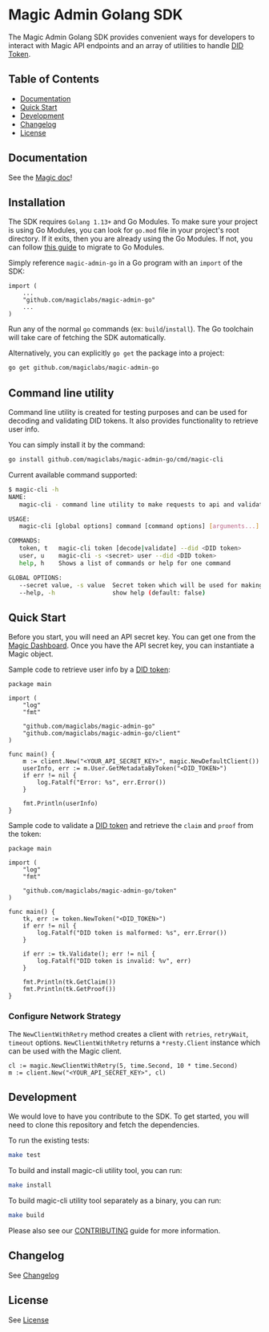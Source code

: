 # Magic Admin Golang SDK

The Magic Admin Golang SDK provides convenient ways for developers to interact with Magic API endpoints and an array of utilities to handle [DID Token](https://docs.magic.link/decentralized-id).

## Table of Contents

* [Documentation](#documentation)
* [Quick Start](#quick-start)
* [Development](#development)
* [Changelog](#changelog)
* [License](#license)

## Documentation
See the [Magic doc](https://docs.magic.link/admin-sdk/go)!

## Installation

The SDK requires `Golang 1.13+` and Go Modules. To make sure your project is using Go Modules, you can look for `go.mod` file in your project's root directory. If it exits, then you are already using the Go Modules. If not, you can follow [this guide](https://blog.golang.org/migrating-to-go-modules) to migrate to Go Modules.

Simply reference `magic-admin-go` in a Go program with an `import` of the SDK:

``` golang
import (
    ...
    "github.com/magiclabs/magic-admin-go"
    ...
)
```

Run any of the normal `go` commands (ex: `build`/`install`). The Go toolchain will take care of fetching the SDK automatically.

Alternatively, you can explicitly `go get` the package into a project:

```sh
go get github.com/magiclabs/magic-admin-go
```

## Command line utility

Command line utility is created for testing purposes and can be used for decoding and validating DID tokens. It also provides functionality to retrieve user info.

You can simply install it by the command:
```bash
go install github.com/magiclabs/magic-admin-go/cmd/magic-cli
```

Current available command supported:

```bash
$ magic-cli -h
NAME:
   magic-cli - command line utility to make requests to api and validate tokens

USAGE:
   magic-cli [global options] command [command options] [arguments...]

COMMANDS:
   token, t   magic-cli token [decode|validate] --did <DID token>
   user, u    magic-cli -s <secret> user --did <DID token>
   help, h    Shows a list of commands or help for one command

GLOBAL OPTIONS:
   --secret value, -s value  Secret token which will be used for making request to backend api [$MAGIC_API_SECRET_KEY]
   --help, -h                show help (default: false)
```

## Quick Start

Before you start, you will need an API secret key. You can get one from the [Magic Dashboard](https://dashboard.magic.link/). Once you have the API secret key, you can instantiate a Magic object.

Sample code to retrieve user info by a [DID token](https://docs.magic.link/decentralized-id):
```golang
package main

import (
    "log"
    "fmt"

    "github.com/magiclabs/magic-admin-go"
    "github.com/magiclabs/magic-admin-go/client"
)

func main() {
    m := client.New("<YOUR_API_SECRET_KEY>", magic.NewDefaultClient())
    userInfo, err := m.User.GetMetadataByToken("<DID_TOKEN>")
    if err != nil {
        log.Fatalf("Error: %s", err.Error())
    }

    fmt.Println(userInfo)
}
```

Sample code to validate a [DID token](https://docs.magic.link/decentralized-id) and retrieve the `claim` and `proof` from the token:
```golang
package main

import (
    "log"
    "fmt"

    "github.com/magiclabs/magic-admin-go/token"
)

func main() {
    tk, err := token.NewToken("<DID_TOKEN>")
    if err != nil {
        log.Fatalf("DID token is malformed: %s", err.Error())
    }
    
    if err := tk.Validate(); err != nil {
        log.Fatalf("DID token is invalid: %v", err)
    }

    fmt.Println(tk.GetClaim())
    fmt.Println(tk.GetProof())
}
```

### Configure Network Strategy

The `NewClientWithRetry` method creates a client with `retries`,  `retryWait`, `timeout` options. `NewClientWithRetry` returns a `*resty.Client` instance which can be used with the Magic client.

```golang
cl := magic.NewClientWithRetry(5, time.Second, 10 * time.Second)
m := client.New("<YOUR_API_SECRET_KEY>", cl)
```

## Development

We would love to have you contribute to the SDK. To get started, you will need to clone this repository and fetch the dependencies.

To run the existing tests:

```bash
make test
```

To build and install magic-cli utility tool, you can run:

```bash
make install
```

To build magic-cli utility tool separately as a binary, you can run:

```bash
make build
```

Please also see our [CONTRIBUTING](CONTRIBUTING.md) guide for more information.

## Changelog
See [Changelog](CHANGELOG.md)

## License
See [License](LICENSE.txt)
